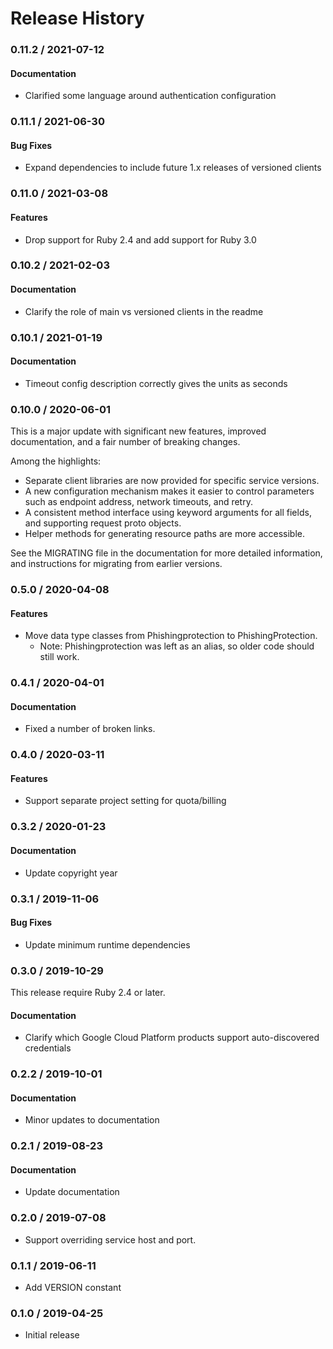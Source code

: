 # Release History

### 0.11.2 / 2021-07-12

#### Documentation

* Clarified some language around authentication configuration

### 0.11.1 / 2021-06-30

#### Bug Fixes

* Expand dependencies to include future 1.x releases of versioned clients

### 0.11.0 / 2021-03-08

#### Features

* Drop support for Ruby 2.4 and add support for Ruby 3.0

### 0.10.2 / 2021-02-03

#### Documentation

* Clarify the role of main vs versioned clients in the readme

### 0.10.1 / 2021-01-19

#### Documentation

* Timeout config description correctly gives the units as seconds

### 0.10.0 / 2020-06-01

This is a major update with significant new features, improved documentation, and a fair number of breaking changes.

Among the highlights:

* Separate client libraries are now provided for specific service versions.
* A new configuration mechanism makes it easier to control parameters such as endpoint address, network timeouts, and retry.
* A consistent method interface using keyword arguments for all fields, and supporting request proto objects.
* Helper methods for generating resource paths are more accessible.

See the MIGRATING file in the documentation for more detailed information, and instructions for migrating from earlier versions.

### 0.5.0 / 2020-04-08

#### Features

* Move data type classes from Phishingprotection to PhishingProtection.
  * Note: Phishingprotection was left as an alias, so older code should still work.

### 0.4.1 / 2020-04-01

#### Documentation

* Fixed a number of broken links.

### 0.4.0 / 2020-03-11

#### Features

* Support separate project setting for quota/billing

### 0.3.2 / 2020-01-23

#### Documentation

* Update copyright year

### 0.3.1 / 2019-11-06

#### Bug Fixes

* Update minimum runtime dependencies

### 0.3.0 / 2019-10-29

This release require Ruby 2.4 or later.

#### Documentation

* Clarify which Google Cloud Platform products support auto-discovered credentials

### 0.2.2 / 2019-10-01

#### Documentation

* Minor updates to documentation

### 0.2.1 / 2019-08-23

#### Documentation

* Update documentation

### 0.2.0 / 2019-07-08

* Support overriding service host and port.

### 0.1.1 / 2019-06-11

* Add VERSION constant

### 0.1.0 / 2019-04-25

* Initial release
